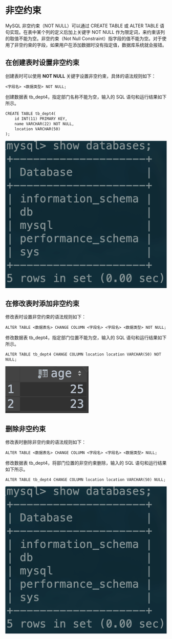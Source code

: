 # 非空约束

MySQL 非空约束（NOT NULL）可以通过 CREATE TABLE 或 ALTER TABLE 语句实现。在表中某个列的定义后加上关键字 NOT NULL 作为限定词，来约束该列的取值不能为空。非空约束（Not Null Constraint）指字段的值不能为空。对于使用了非空约束的字段，如果用户在添加数据时没有指定值，数据库系统就会报错。

##  在创建表时设置非空约束

 创建表时可以使用 **NOT NULL** 关键字设置非空约束，具体的语法规则如下：

```text
<字段名> <数据类型> NOT NULL;
```

创建数据表 tb\_dept4，指定部门名称不能为空，输入的 SQL 语句和运行结果如下所示。

```text
CREATE TABLE tb_dept4(
    id INT(11) PRIMARY KEY,
    name VARCHAR(22) NOT NULL,
    location VARCHAR(50)
);
```

![](../.gitbook/assets/image%20%2812%29.png)

##  在修改表时添加非空约束

 修改表时设置非空约束的语法规则如下：

```text
ALTER TABLE <数据表名> CHANGE COLUMN <字段名> <字段名> <数据类型> NOT NULL;
```

修改数据表 tb\_dept4，指定部门位置不能为空，输入的 SQL 语句和运行结果如下所示。

```text
ALTER TABLE tb_dept4 CHANGE COLUMN location location VARCHAR(50) NOT NULL;
```

![](../.gitbook/assets/image%20%2853%29.png)

##  删除非空约束

 修改表时删除非空约束的语法规则如下：

```text
ALTER TABLE <数据表名> CHANGE COLUMN <字段名> <字段名> <数据类型> NULL;
```

 修改数据表 tb\_dept4，将部门位置的非空约束删除，输入的 SQL 语句和运行结果如下所示。

```text
ALTER TABLE tb_dept4 CHANGE COLUMN location location VARCHAR(50) NULL;
```

![](../.gitbook/assets/image%20%2812%29.png)

